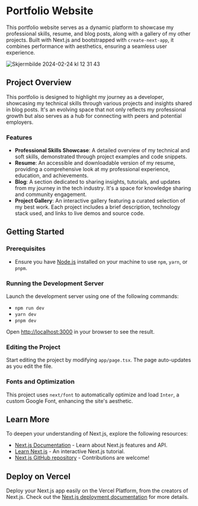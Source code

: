 # Portfolio Website

This portfolio website serves as a dynamic platform to showcase my professional skills, resume, and blog posts, along with a gallery of my other projects. Built with Next.js and bootstrapped with `create-next-app`, it combines performance with aesthetics, ensuring a seamless user experience.

![Skjermbilde 2024-02-24 kl  12 31 43](https://github.com/DevrMichael/devrmichael-blog/assets/88589247/19335961-8cb0-4f4d-ba23-2f646bb482ed)


## Project Overview

This portfolio is designed to highlight my journey as a developer, showcasing my technical skills through various projects and insights shared in blog posts. It's an evolving space that not only reflects my professional growth but also serves as a hub for connecting with peers and potential employers.

### Features

- **Professional Skills Showcase**: A detailed overview of my technical and soft skills, demonstrated through project examples and code snippets.
- **Resume**: An accessible and downloadable version of my resume, providing a comprehensive look at my professional experience, education, and achievements.
- **Blog**: A section dedicated to sharing insights, tutorials, and updates from my journey in the tech industry. It's a space for knowledge sharing and community engagement.
- **Project Gallery**: An interactive gallery featuring a curated selection of my best work. Each project includes a brief description, technology stack used, and links to live demos and source code.

## Getting Started

### Prerequisites

- Ensure you have [Node.js](https://nodejs.org/) installed on your machine to use `npm`, `yarn`, or `pnpm`.

### Running the Development Server

Launch the development server using one of the following commands:

- `npm run dev`
- `yarn dev`
- `pnpm dev`

Open [http://localhost:3000](http://localhost:3000) in your browser to see the result.

### Editing the Project

Start editing the project by modifying `app/page.tsx`. The page auto-updates as you edit the file.

### Fonts and Optimization

This project uses `next/font` to automatically optimize and load `Inter`, a custom Google Font, enhancing the site's aesthetic.

## Learn More

To deepen your understanding of Next.js, explore the following resources:

- [Next.js Documentation](https://nextjs.org/docs) - Learn about Next.js features and API.
- [Learn Next.js](https://nextjs.org/learn) - An interactive Next.js tutorial.
- [Next.js GitHub repository](https://github.com/vercel/next.js/) - Contributions are welcome!

## Deploy on Vercel

Deploy your Next.js app easily on the Vercel Platform, from the creators of Next.js. Check out the [Next.js deployment documentation](https://nextjs.org/docs/deployment) for more details.
